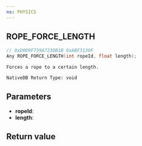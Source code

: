```yaml
---
ns: PHYSICS
---
```

## ROPE_FORCE_LENGTH

```c
// 0xD009F759A723DB1B 0xABF3130F
Any ROPE_FORCE_LENGTH(int ropeId, float length);
```

```
Forces a rope to a certain length.  
```

```
NativeDB Return Type: void
```

## Parameters
* **ropeId**: 
* **length**: 

## Return value
